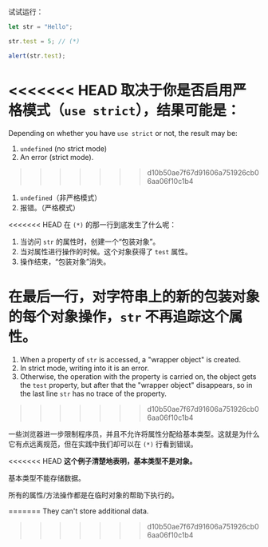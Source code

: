 
试试运行：

```js run
let str = "Hello";

str.test = 5; // (*)

alert(str.test);
```

<<<<<<< HEAD
取决于你是否启用严格模式（`use strict`），结果可能是：
=======
Depending on whether you have `use strict` or not, the result may be:
1. `undefined` (no strict mode)
2. An error (strict mode).
>>>>>>> d10b50ae7f67d91606a751926cb06aa06f10c1b4

1. `undefined`（非严格模式）
2. 报错。（严格模式）

<<<<<<< HEAD
在 `(*)` 的那一行到底发生了什么呢：

1. 当访问 `str` 的属性时，创建一个“包装对象”。
2. 当对属性进行操作的时候。这个对象获得了 `test` 属性。
3. 操作结束，“包装对象”消失。

在最后一行，对字符串上的新的包装对象的每个对象操作，`str` 不再追踪这个属性。
=======
1. When a property of `str` is accessed, a "wrapper object" is created.
2. In strict mode, writing into it is an error.
3. Otherwise, the operation with the property is carried on, the object gets the `test` property, but after that the "wrapper object" disappears, so in the last line `str` has no trace of the property.
>>>>>>> d10b50ae7f67d91606a751926cb06aa06f10c1b4

一些浏览器进一步限制程序员，并且不允许将属性分配给基本类型。这就是为什么它有点远离规范，但在实践中我们却可以在 `(*)` 行看到错误。

<<<<<<< HEAD
**这个例子清楚地表明，基本类型不是对象。**

基本类型不能存储数据。

所有的属性/方法操作都是在临时对象的帮助下执行的。

=======
They can't store additional data.
>>>>>>> d10b50ae7f67d91606a751926cb06aa06f10c1b4
